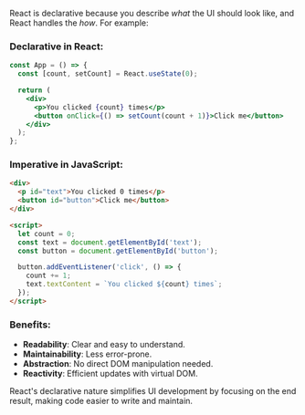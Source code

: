 React is declarative because you describe *what* the UI should look like, and React handles the *how*. For example:

### Declarative in React:
```jsx
const App = () => {
  const [count, setCount] = React.useState(0);

  return (
    <div>
      <p>You clicked {count} times</p>
      <button onClick={() => setCount(count + 1)}>Click me</button>
    </div>
  );
};
```

### Imperative in JavaScript:
```html
<div>
  <p id="text">You clicked 0 times</p>
  <button id="button">Click me</button>
</div>

<script>
  let count = 0;
  const text = document.getElementById('text');
  const button = document.getElementById('button');

  button.addEventListener('click', () => {
    count += 1;
    text.textContent = `You clicked ${count} times`;
  });
</script>
```

### Benefits:
- **Readability**: Clear and easy to understand.
- **Maintainability**: Less error-prone.
- **Abstraction**: No direct DOM manipulation needed.
- **Reactivity**: Efficient updates with virtual DOM.

React's declarative nature simplifies UI development by focusing on the end result, making code easier to write and maintain.